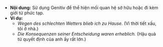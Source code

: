 - **Nội dung:** Sử dụng Genitiv để thể hiện mối quan hệ sở hữu hoặc đi kèm giới từ phức tạp.
- **Ví dụ:**
    - _Wegen des schlechten Wetters blieb ich zu Hause._ (Vì thời tiết xấu, tôi ở nhà.)
    - _Die Konsequenzen seiner Entscheidung waren erheblich._ (Hậu quả từ quyết định của anh ấy rất lớn.)
